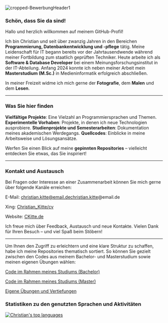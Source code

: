 ![cropped-BewerbungHeader1](https://github.com/user-attachments/assets/a755b822-235b-4619-a4cd-64a4d5de5a76)

### Schön, dass Sie da sind!

Hallo und herzlich willkommen auf meinem GitHub-Profil!

Ich bin Christian und seit über zwanzig Jahren in den Bereichen **Programmierung, Datenbankentwicklung und -pflege** tätig. Meine Leidenschaft für IT begann bereits vor der Jahrtausendwende während meiner Fortbildung zum staatlich geprüften Techniker. Heute arbeite ich als **Software & Database Developer** bei einem Meinungsforschungsinstitut in der IT-Abteilung. Anfang 2024 konnte ich neben meiner Arbeit mein **Masterstudium (M.Sc.)** in Medieninformatik erfolgreich abschließen.

In meiner Freizeit widme ich mich gerne der **Fotografie**, dem **Malen** und dem **Lesen**.

---

### Was Sie hier finden

**Vielfältige Projekte**: Eine Vielzahl an Programmiersprachen und Themen.
**Experimentelle Vorhaben**: Projekte, in denen ich neue Technologien ausprobiere.
**Studienprojekte und Semesterarbeiten**: Dokumentation meines akademischen Werdegangs.
**Quellcodes**: Einblicke in meine Arbeitsweise und Lösungsansätze.

Werfen Sie einen Blick auf meine **gepinnten Repositories** – vielleicht entdecken Sie etwas, das Sie inspiriert!

---

### Kontakt und Austausch

Bei Fragen oder Interesse an einer Zusammenarbeit können Sie mich gerne über folgende Kanäle erreichen:

E-Mail: christian.kitte@email.dechristian.kitte@email.de

Xing: [Christian_Kitte/cv](https://www.xing.com/profile/Christian_Kitte/cv)

Website: [CKitte.de](https://wp.ckitte.de/)

Ich freue mich über Feedback, Austausch und neue Kontakte. Vielen Dank für Ihren Besuch – und viel Spaß beim Stöbern!

---

Um Ihnen den Zugriff zu erleichtern und eine klare Struktur zu schaffen, habe ich meine Repositories thematisch sortiert. So können Sie gezielt zwischen den Codes aus meinem Bachelor- und Masterstudium sowie meinen eigenen Übungen wählen:

[Code im Rahmen meines Studiums (Bachelor)](https://github.com/ChristianKitte/ChristianKitte/blob/main/Bachelor-Modules.md)

[Code im Rahmen meines Studiums (Master)](https://github.com/ChristianKitte/ChristianKitte/blob/main/Master-Modules.md)

[Eigene Übungen und Vertiefungen](https://github.com/ChristianKitte/ChristianKitte/blob/main/Training.md)

### Statistiken zu den genutzten Sprachen und Aktivitäten

[![Christian's top languages](https://github-readme-stats.vercel.app/api/top-langs/?username=ChristianKitte&theme=aura&langs_count=10)](https://github.com/anuraghazra/github-readme-stats)
